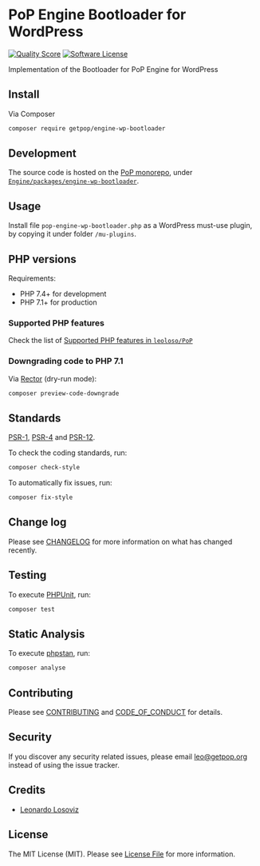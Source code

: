 # PoP Engine Bootloader for WordPress

<!-- [![Build Status][ico-travis]][link-travis] -->
[![Quality Score][ico-code-quality]][link-code-quality]
[![Software License][ico-license]](LICENSE.md)

<!--
[![Latest Version on Packagist][ico-version]][link-packagist]
[![Coverage Status][ico-scrutinizer]][link-scrutinizer]
[![Total Downloads][ico-downloads]][link-downloads]
-->

Implementation of the Bootloader for PoP Engine for WordPress

## Install

Via Composer

``` bash
composer require getpop/engine-wp-bootloader
```

## Development

The source code is hosted on the [PoP monorepo](https://github.com/leoloso/PoP), under [`Engine/packages/engine-wp-bootloader`](https://github.com/leoloso/PoP/tree/master/layers/Engine/packages/engine-wp-bootloader).

## Usage

Install file `pop-engine-wp-bootloader.php` as a WordPress must-use plugin, by copying it under folder `/mu-plugins`.

## PHP versions

Requirements:

- PHP 7.4+ for development
- PHP 7.1+ for production

### Supported PHP features

Check the list of [Supported PHP features in `leoloso/PoP`](https://github.com/leoloso/PoP/#supported-php-features)

### Downgrading code to PHP 7.1

Via [Rector](https://github.com/rectorphp/rector) (dry-run mode):

```bash
composer preview-code-downgrade
```

## Standards

[PSR-1](https://www.php-fig.org/psr/psr-1), [PSR-4](https://www.php-fig.org/psr/psr-4) and [PSR-12](https://www.php-fig.org/psr/psr-12).

To check the coding standards, run:

``` bash
composer check-style
```

To automatically fix issues, run:

``` bash
composer fix-style
```

## Change log

Please see [CHANGELOG](CHANGELOG.md) for more information on what has changed recently.

## Testing

To execute [PHPUnit](https://phpunit.de/), run:

``` bash
composer test
```

## Static Analysis

To execute [phpstan](https://github.com/phpstan/phpstan), run:

``` bash
composer analyse
```

## Contributing

Please see [CONTRIBUTING](CONTRIBUTING.md) and [CODE_OF_CONDUCT](CODE_OF_CONDUCT.md) for details.

## Security

If you discover any security related issues, please email leo@getpop.org instead of using the issue tracker.

## Credits

- [Leonardo Losoviz][link-author]

## License

The MIT License (MIT). Please see [License File](LICENSE.md) for more information.

[ico-version]: https://img.shields.io/packagist/v/getpop/engine-wp-bootloader.svg?style=flat-square
[ico-license]: https://img.shields.io/badge/license-MIT-brightgreen.svg?style=flat-square
[ico-travis]: https://img.shields.io/travis/getpop/engine-wp-bootloader/master.svg?style=flat-square
[ico-scrutinizer]: https://img.shields.io/scrutinizer/coverage/g/getpop/engine-wp-bootloader.svg?style=flat-square
[ico-code-quality]: https://img.shields.io/scrutinizer/g/getpop/engine-wp-bootloader.svg?style=flat-square
[ico-downloads]: https://img.shields.io/packagist/dt/getpop/engine-wp-bootloader.svg?style=flat-square

[link-packagist]: https://packagist.org/packages/getpop/engine-wp-bootloader
[link-travis]: https://travis-ci.org/getpop/engine-wp-bootloader
[link-scrutinizer]: https://scrutinizer-ci.com/g/getpop/engine-wp-bootloader/code-structure
[link-code-quality]: https://scrutinizer-ci.com/g/getpop/engine-wp-bootloader
[link-downloads]: https://packagist.org/packages/getpop/engine-wp-bootloader
[link-contributors]: ../../../../../../contributors
[link-author]: https://github.com/leoloso
